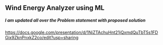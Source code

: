 ## Wind Energy Analyzer using ML

##### I am updated all over the Problem statement with proposed solution
https://docs.google.com/presentation/d/1NiZTAchuHnt21jQxmdQuTbT5s1FDGix9ZknPnxkZ2co/edit?usp=sharing
